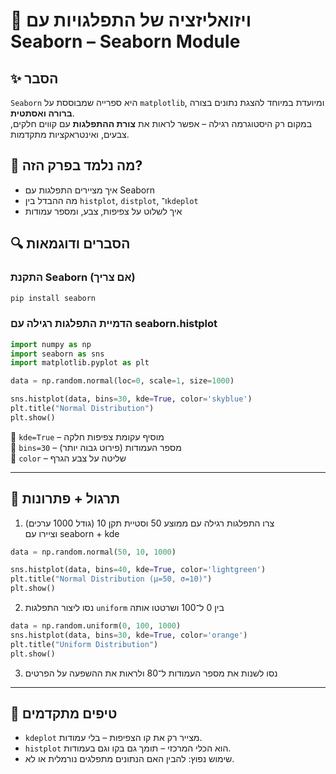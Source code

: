 # 📘 ויזואליזציה של התפלגויות עם Seaborn – Seaborn Module

## ✨ הסבר

`Seaborn` היא ספרייה שמבוססת על `matplotlib`, ומיועדת במיוחד להצגת נתונים בצורה **ברורה ואסתטית**.  
במקום רק היסטוגרמה רגילה – אפשר לראות את **צורת ההתפלגות** עם קווים חלקים, צבעים, ואינטראקציות מתקדמות.

## 🧠 מה נלמד בפרק הזה?
- איך מציירים התפלגות עם Seaborn
- מה ההבדל בין `histplot`, `distplot`, ו־`kdeplot`
- איך לשלוט על צפיפות, צבע, ומספר עמודות

## 🔍 הסברים ודוגמאות

### התקנת Seaborn (אם צריך)
```bash
pip install seaborn
```

### הדמיית התפלגות רגילה עם seaborn.histplot
```python
import numpy as np
import seaborn as sns
import matplotlib.pyplot as plt

data = np.random.normal(loc=0, scale=1, size=1000)

sns.histplot(data, bins=30, kde=True, color='skyblue')
plt.title("Normal Distribution")
plt.show()
```

🔸 `kde=True` – מוסיף עקומת צפיפות חלקה  
🔸 `bins=30` – מספר העמודות (פירוט גבוה יותר)  
🔸 `color` – שליטה על צבע הגרף

---

## 🧪 תרגול + פתרונות

1. צרו התפלגות רגילה עם ממוצע 50 וסטיית תקן 10 (גודל 1000 ערכים)  
   וציירו עם seaborn + kde
```python
data = np.random.normal(50, 10, 1000)

sns.histplot(data, bins=40, kde=True, color='lightgreen')
plt.title("Normal Distribution (μ=50, σ=10)")
plt.show()
```

2. נסו ליצור התפלגות `uniform` בין 0 ל־100 ושרטטו אותה
```python
data = np.random.uniform(0, 100, 1000)
sns.histplot(data, bins=30, kde=True, color='orange')
plt.title("Uniform Distribution")
plt.show()
```

3. נסו לשנות את מספר העמודות ל־80 ולראות את ההשפעה על הפרטים

---

## 💬 טיפים מתקדמים

* `kdeplot` מצייר רק את קו הצפיפות – בלי עמודות.
* `histplot` הוא הכלי המרכזי – תומך גם בקו וגם בעמודות.
* שימוש נפוץ: להבין האם הנתונים מתפלגים נורמלית או לא.

